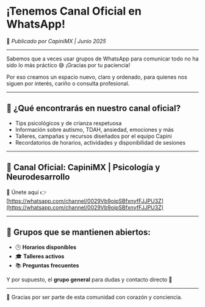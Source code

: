 # ¡Tenemos Canal Oficial en WhatsApp!

📣 *Publicado por CapiniMX | Junio 2025*

---

Sabemos que a veces usar grupos de WhatsApp para comunicar todo no ha sido lo más práctico 😅 ¡Gracias por tu paciencia!

Por eso creamos un espacio nuevo, claro y ordenado, para quienes nos siguen por interés, cariño o consulta profesional.

---

## 🎯 ¿Qué encontrarás en nuestro canal oficial?

- Tips psicológicos y de crianza respetuosa  
- Información sobre autismo, TDAH, ansiedad, emociones y más  
- Talleres, campañas y recursos diseñados por el equipo Capini  
- Recordatorios de horarios, actividades y disponibilidad de sesiones

---

## 🧠 Canal Oficial: **CapiniMX | Psicología y Neurodesarrollo**

📲 Únete aquí 👉 [https://whatsapp.com/channel/0029Vb9oipSBfxnyfFJJPU3Z](https://whatsapp.com/channel/0029Vb9oipSBfxnyfFJJPU3Z)

---

## 📌 Grupos que se mantienen abiertos:

- 🕒 **Horarios disponibles**  
- 🎓 **Talleres activos**  
- 📚 **Preguntas frecuentes**

Y por supuesto, el **grupo general** para dudas y contacto directo 💬

---

💚 Gracias por ser parte de esta comunidad con corazón y conciencia.
